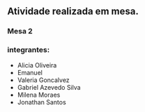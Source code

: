 ## Atividade realizada em mesa.

### Mesa 2

### integrantes:

- Alicia Oliveira
- Emanuel
- Valeria Goncalvez
- Gabriel Azevedo Silva
- Milena Moraes
- Jonathan Santos


